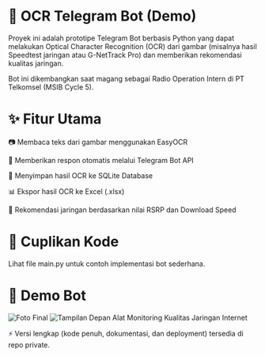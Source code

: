 # 🤖 OCR Telegram Bot (Demo)
Proyek ini adalah prototipe Telegram Bot berbasis Python yang dapat melakukan Optical Character Recognition (OCR) dari gambar (misalnya hasil Speedtest jaringan atau G-NetTrack Pro) dan memberikan rekomendasi kualitas jaringan.

Bot ini dikembangkan saat magang sebagai Radio Operation Intern di PT Telkomsel (MSIB Cycle 5).

# ✨ Fitur Utama

📷 Membaca teks dari gambar menggunakan EasyOCR

💬 Memberikan respon otomatis melalui Telegram Bot API

💾 Menyimpan hasil OCR ke SQLite Database

📊 Ekspor hasil OCR ke Excel (.xlsx)

📡 Rekomendasi jaringan berdasarkan nilai RSRP dan Download Speed

# 📂 Cuplikan Kode

Lihat file main.py
 untuk contoh implementasi bot sederhana.

# 📸 Demo Bot

![Foto  Final](foto_alat_final.jpeg)
![Tampilan Depan Alat Monitoring Kualitas Jaringan Internet](alat_monitoring_jaringan.jpeg)


⚡ Versi lengkap (kode penuh, dokumentasi, dan deployment) tersedia di repo private.
